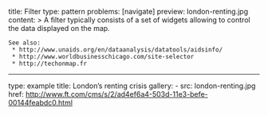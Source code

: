 title: Filter
type: pattern
problems: [navigate]
preview: london-renting.jpg
content: > 
    A filter typically consists of a set of widgets allowing to control the data displayed on the map.
    
    See also:
     * http://www.unaids.org/en/dataanalysis/datatools/aidsinfo/
     * http://www.worldbusinesschicago.com/site-selector
     * http://techonmap.fr
---
type: example
title: London’s renting crisis
gallery:
    - src: london-renting.jpg
      href: http://www.ft.com/cms/s/2/ad4ef6a4-503d-11e3-befe-00144feabdc0.html

